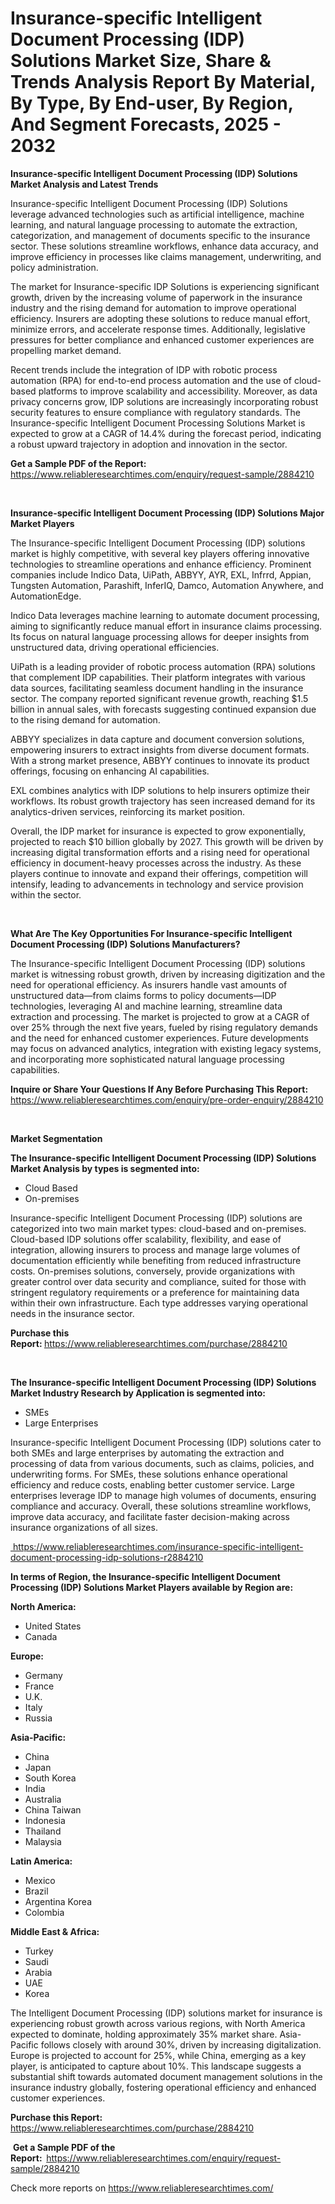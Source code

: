 <p><h1>Insurance-specific Intelligent Document Processing (IDP) Solutions Market Size, Share & Trends Analysis Report By Material, By Type, By End-user, By Region, And Segment Forecasts, 2025 - 2032</h1></p><p><strong>Insurance-specific Intelligent Document Processing (IDP) Solutions Market Analysis and Latest Trends</strong></p>
<p><p>Insurance-specific Intelligent Document Processing (IDP) Solutions leverage advanced technologies such as artificial intelligence, machine learning, and natural language processing to automate the extraction, categorization, and management of documents specific to the insurance sector. These solutions streamline workflows, enhance data accuracy, and improve efficiency in processes like claims management, underwriting, and policy administration.</p><p>The market for Insurance-specific IDP Solutions is experiencing significant growth, driven by the increasing volume of paperwork in the insurance industry and the rising demand for automation to improve operational efficiency. Insurers are adopting these solutions to reduce manual effort, minimize errors, and accelerate response times. Additionally, legislative pressures for better compliance and enhanced customer experiences are propelling market demand.</p><p>Recent trends include the integration of IDP with robotic process automation (RPA) for end-to-end process automation and the use of cloud-based platforms to improve scalability and accessibility. Moreover, as data privacy concerns grow, IDP solutions are increasingly incorporating robust security features to ensure compliance with regulatory standards. The Insurance-specific Intelligent Document Processing Solutions Market is expected to grow at a CAGR of 14.4% during the forecast period, indicating a robust upward trajectory in adoption and innovation in the sector.</p></p>
<p><strong>Get a Sample PDF of the Report:&nbsp;</strong> <a href="https://www.reliableresearchtimes.com/enquiry/request-sample/2884210?utm_campaign=2792&utm_medium=2&utm_source=Github&utm_content=ia&utm_term=13032025&utm_id=insurance-specific-intelligent-document-processing-idp-solutions">https://www.reliableresearchtimes.com/enquiry/request-sample/2884210</a></p>
<p>&nbsp;</p>
<p><strong>Insurance-specific Intelligent Document Processing (IDP) Solutions Major Market Players</strong></p>
<p><p>The Insurance-specific Intelligent Document Processing (IDP) solutions market is highly competitive, with several key players offering innovative technologies to streamline operations and enhance efficiency. Prominent companies include Indico Data, UiPath, ABBYY, AYR, EXL, Infrrd, Appian, Tungsten Automation, Parashift, InferIQ, Damco, Automation Anywhere, and AutomationEdge.</p><p>Indico Data leverages machine learning to automate document processing, aiming to significantly reduce manual effort in insurance claims processing. Its focus on natural language processing allows for deeper insights from unstructured data, driving operational efficiencies.</p><p>UiPath is a leading provider of robotic process automation (RPA) solutions that complement IDP capabilities. Their platform integrates with various data sources, facilitating seamless document handling in the insurance sector. The company reported significant revenue growth, reaching $1.5 billion in annual sales, with forecasts suggesting continued expansion due to the rising demand for automation.</p><p>ABBYY specializes in data capture and document conversion solutions, empowering insurers to extract insights from diverse document formats. With a strong market presence, ABBYY continues to innovate its product offerings, focusing on enhancing AI capabilities.</p><p>EXL combines analytics with IDP solutions to help insurers optimize their workflows. Its robust growth trajectory has seen increased demand for its analytics-driven services, reinforcing its market position.</p><p>Overall, the IDP market for insurance is expected to grow exponentially, projected to reach $10 billion globally by 2027. This growth will be driven by increasing digital transformation efforts and a rising need for operational efficiency in document-heavy processes across the industry. As these players continue to innovate and expand their offerings, competition will intensify, leading to advancements in technology and service provision within the sector.</p></p>
<p>&nbsp;</p>
<p><strong>What Are The Key Opportunities For Insurance-specific Intelligent Document Processing (IDP) Solutions Manufacturers?</strong></p>
<p><p>The Insurance-specific Intelligent Document Processing (IDP) solutions market is witnessing robust growth, driven by increasing digitization and the need for operational efficiency. As insurers handle vast amounts of unstructured data—from claims forms to policy documents—IDP technologies, leveraging AI and machine learning, streamline data extraction and processing. The market is projected to grow at a CAGR of over 25% through the next five years, fueled by rising regulatory demands and the need for enhanced customer experiences. Future developments may focus on advanced analytics, integration with existing legacy systems, and incorporating more sophisticated natural language processing capabilities.</p></p>
<p><strong>Inquire or Share Your Questions If Any Before Purchasing This Report:</strong> <a href="https://www.reliableresearchtimes.com/enquiry/pre-order-enquiry/2884210?utm_campaign=2792&utm_medium=2&utm_source=Github&utm_content=ia&utm_term=13032025&utm_id=insurance-specific-intelligent-document-processing-idp-solutions">https://www.reliableresearchtimes.com/enquiry/pre-order-enquiry/2884210</a></p>
<p>&nbsp;</p>
<p><strong>Market Segmentation</strong></p>
<p><strong>The Insurance-specific Intelligent Document Processing (IDP) Solutions Market Analysis by types is segmented into:</strong></p>
<p><ul><li>Cloud Based</li><li>On-premises</li></ul></p>
<p><p>Insurance-specific Intelligent Document Processing (IDP) solutions are categorized into two main market types: cloud-based and on-premises. Cloud-based IDP solutions offer scalability, flexibility, and ease of integration, allowing insurers to process and manage large volumes of documentation efficiently while benefiting from reduced infrastructure costs. On-premises solutions, conversely, provide organizations with greater control over data security and compliance, suited for those with stringent regulatory requirements or a preference for maintaining data within their own infrastructure. Each type addresses varying operational needs in the insurance sector.</p></p>
<p><strong>Purchase this Report:&nbsp;</strong><a href="https://www.reliableresearchtimes.com/purchase/2884210?utm_campaign=2792&utm_medium=2&utm_source=Github&utm_content=ia&utm_term=13032025&utm_id=insurance-specific-intelligent-document-processing-idp-solutions">https://www.reliableresearchtimes.com/purchase/2884210</a></p>
<p>&nbsp;</p>
<p><strong>The Insurance-specific Intelligent Document Processing (IDP) Solutions Market Industry Research by Application is segmented into:</strong></p>
<p><ul><li>SMEs</li><li>Large Enterprises</li></ul></p>
<p><p>Insurance-specific Intelligent Document Processing (IDP) solutions cater to both SMEs and large enterprises by automating the extraction and processing of data from various documents, such as claims, policies, and underwriting forms. For SMEs, these solutions enhance operational efficiency and reduce costs, enabling better customer service. Large enterprises leverage IDP to manage high volumes of documents, ensuring compliance and accuracy. Overall, these solutions streamline workflows, improve data accuracy, and facilitate faster decision-making across insurance organizations of all sizes.</p></p>
<p><a href="https://www.reliableresearchtimes.com/insurance-specific-intelligent-document-processing-idp-solutions-r2884210?utm_campaign=2792&utm_medium=2&utm_source=Github&utm_content=ia&utm_term=13032025&utm_id=insurance-specific-intelligent-document-processing-idp-solutions">&nbsp;https://www.reliableresearchtimes.com/insurance-specific-intelligent-document-processing-idp-solutions-r2884210</a></p>
<p><strong>In terms of Region, the Insurance-specific Intelligent Document Processing (IDP) Solutions Market Players available by Region are:</strong></p>
<p>
    <p> <strong> North America: </strong>
        <ul>
            <li>United States</li>
            <li>Canada</li>
        </ul>
        </p> 
    <p> <strong> Europe: </strong>
        <ul>
            <li>Germany</li>
            <li>France</li>
            <li>U.K.</li>
            <li>Italy</li>
            <li>Russia</li>
        </ul>
        </p> 
    <p> <strong> Asia-Pacific: </strong>
        <ul>
            <li>China</li>
            <li>Japan</li>
            <li>South Korea</li>
            <li>India</li>
            <li>Australia</li>
            <li>China Taiwan</li>
            <li>Indonesia</li>
            <li>Thailand</li>
            <li>Malaysia</li>
        </ul>
        </p> 
    <p> <strong> Latin America: </strong>
        <ul>
            <li>Mexico</li>
            <li>Brazil</li>
            <li>Argentina Korea</li>
            <li>Colombia</li>
        </ul>
        </p> 
    <p> <strong> Middle East & Africa: </strong>
        <ul>
            <li>Turkey</li>
            <li>Saudi</li>
            <li>Arabia</li>
            <li>UAE</li>
            <li>Korea</li>
        </ul>
    </p>
    </p>
<p><p>The Intelligent Document Processing (IDP) solutions market for insurance is experiencing robust growth across various regions, with North America expected to dominate, holding approximately 35% market share. Asia-Pacific follows closely with around 30%, driven by increasing digitalization. Europe is projected to account for 25%, while China, emerging as a key player, is anticipated to capture about 10%. This landscape suggests a substantial shift towards automated document management solutions in the insurance industry globally, fostering operational efficiency and enhanced customer experiences.</p></p>
<p><strong>Purchase this Report: </strong><a href="https://www.reliableresearchtimes.com/purchase/2884210?utm_campaign=2792&utm_medium=2&utm_source=Github&utm_content=ia&utm_term=13032025&utm_id=insurance-specific-intelligent-document-processing-idp-solutions">https://www.reliableresearchtimes.com/purchase/2884210</a></p>
<p>&nbsp;<strong>Get a Sample PDF of the Report:&nbsp;&nbsp;</strong><a href="https://www.reliableresearchtimes.com/enquiry/request-sample/2884210?utm_campaign=2792&utm_medium=2&utm_source=Github&utm_content=ia&utm_term=13032025&utm_id=insurance-specific-intelligent-document-processing-idp-solutions">https://www.reliableresearchtimes.com/enquiry/request-sample/2884210</a></p>
<p><strong></strong></p>
<p>Check more reports on <a href="https://www.reliableresearchtimes.com/?utm_campaign=2792&utm_medium=2&utm_source=Github&utm_content=ia&utm_term=13032025&utm_id=insurance-specific-intelligent-document-processing-idp-solutions">https://www.reliableresearchtimes.com/</a></p>
